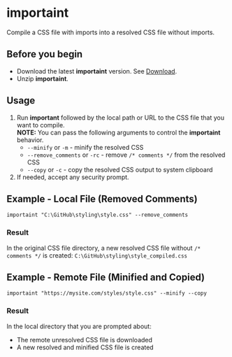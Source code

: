 # importaint
Compile a CSS file with imports into a resolved CSS file without imports.

## Before you begin
* Download the latest **importaint** version. See [Download](https://github.com/rafalkaron/importaint/releases/latest).
* Unzip **importaint**.

## Usage
1. Run **important** followed by the local path or URL to the CSS file that you want to compile.  
    **NOTE:** You can pass the following arguments to control the **importaint** behavior.
      * `--minify` or `-m` - minify the resolved CSS
      * `--remove_comments` or `-rc` - remove `/* comments */` from the resolved CSS
      * `--copy` or `-c` - copy the resolved CSS output to system clipboard
2. If needed, accept any security prompt.

## Example - Local File (Removed Comments)
```shell
importaint "C:\GitHub\styling\style.css" --remove_comments
```

### Result
In the original CSS file directory, a new resolved CSS file without `/* comments */` is created: `C:\GitHub\styling\style_compiled.css`

## Example - Remote File (Minified and Copied)
```shell
importaint "https://mysite.com/styles/style.css" --minify --copy
```

### Result
In the local directory that you are prompted about:
  * The remote unresolved CSS file is downloaded
  * A new resolved and minified CSS file is created